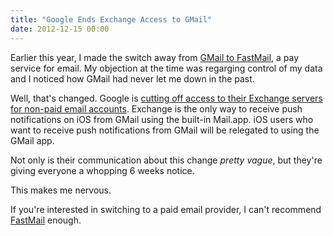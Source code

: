 ```yaml
---
title: "Google Ends Exchange Access to GMail"
date: 2012-12-15 00:00
---
```


Earlier this year, I made the switch away from [GMail to FastMail](https://ashfurrow.com/blog/2012/03/switching-from-gmail-to-fastmail), a pay service for email. My objection at the time was regarging control of my data and I noticed how GMail had never let me down in the past.

Well, that's changed. Google is [cutting off access to their Exchange servers for non-paid email accounts](http://googleblog.blogspot.ca/2012/12/winter-cleaning.html). Exchange is the only way to receive push notifications on iOS from GMail using the built-in Mail.app. iOS users who want to receive push notifications from GMail will be relegated to using the GMail app.

Not only is their communication about this change _pretty vague_, but they're giving everyone a whopping 6 weeks notice.

This makes me nervous.

If you're interested in switching to a paid email provider, I can't recommend [FastMail](https://www.fastmail.fm/?STKI=7977317) enough.

<!-- more -->

